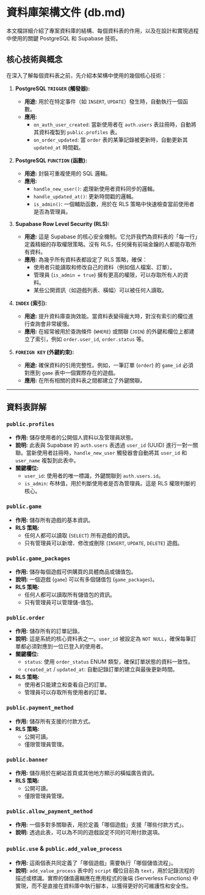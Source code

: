 # 資料庫架構文件 (db.md)

本文檔詳細介紹了專案資料庫的結構、每個資料表的作用，以及在設計和實現過程中使用的關鍵 PostgreSQL 和 Supabase 技術。

## 核心技術與概念

在深入了解每個資料表之前，先介紹本架構中使用的幾個核心技術：

1.  **PostgreSQL `TRIGGER` (觸發器):**
    *   **用途:** 用於在特定事件（如 `INSERT`, `UPDATE`）發生時，自動執行一個函數。
    *   **應用:**
        *   `on_auth_user_created`: 當新使用者在 `auth.users` 表註冊時，自動將其資料複製到 `public.profiles` 表。
        *   `on_order_updated`: 當 `order` 表的某筆記錄被更新時，自動更新其 `updated_at` 時間戳。

2.  **PostgreSQL `FUNCTION` (函數):**
    *   **用途:** 封裝可重複使用的 SQL 邏輯。
    *   **應用:**
        *   `handle_new_user()`: 處理新使用者資料同步的邏輯。
        *   `handle_updated_at()`: 更新時間戳的邏輯。
        *   `is_admin()`: 一個輔助函數，用於在 RLS 策略中快速檢查當前使用者是否為管理員。

3.  **Supabase Row Level Security (RLS):**
    *   **用途:** 這是 Supabase 的核心安全機制。它允許我們為資料表的「每一行」定義精細的存取權限策略。沒有 RLS，任何擁有前端金鑰的人都能存取所有資料。
    *   **應用:** 為幾乎所有資料表都設定了 RLS 策略，確保：
        *   使用者只能讀取和修改自己的資料（例如個人檔案、訂單）。
        *   管理員 (`is_admin = true`) 擁有更高的權限，可以存取所有人的資料。
        *   某些公開資訊（如遊戲列表、橫幅）可以被任何人讀取。

4.  **`INDEX` (索引):**
    *   **用途:** 提升資料庫查詢效能。當資料表變得龐大時，對沒有索引的欄位進行查詢會非常緩慢。
    *   **應用:** 在經常被用於查詢條件 (`WHERE`) 或關聯 (`JOIN`) 的外鍵和欄位上都建立了索引，例如 `order.user_id`, `order.status` 等。

5.  **`FOREIGN KEY` (外鍵約束):**
    *   **用途:** 確保資料的引用完整性。例如，一筆訂單 (`order`) 的 `game_id` 必須對應到 `game` 表中一個實際存在的遊戲。
    *   **應用:** 在所有相關的資料表之間都建立了外鍵關聯。

---

## 資料表詳解

### `public.profiles`

*   **作用:** 儲存使用者的公開個人資料以及管理員狀態。
*   **說明:** 此表與 Supabase 的 `auth.users` 表透過 `user_id` (UUID) 進行一對一關聯。當新使用者註冊時，`handle_new_user` 觸發器會自動將其 `user_id` 和 `user_name` 複製到此表中。
*   **關鍵欄位:**
    *   `user_id`: 使用者的唯一標識，外鍵關聯到 `auth.users.id`。
    *   `is_admin`: 布林值，用於判斷使用者是否為管理員。這是 RLS 權限判斷的核心。

### `public.game`

*   **作用:** 儲存所有遊戲的基本資訊。
*   **RLS 策略:**
    *   任何人都可以讀取 (`SELECT`) 所有遊戲的資訊。
    *   只有管理員可以新增、修改或刪除 (`INSERT`, `UPDATE`, `DELETE`) 遊戲。

### `public.game_packages`

*   **作用:** 儲存每個遊戲可供購買的具體商品或儲值包。
*   **說明:** 一個遊戲 (`game`) 可以有多個儲值包 (`game_packages`)。
*   **RLS 策略:**
    *   任何人都可以讀取所有儲值包的資訊。
    *   只有管理員可以管理儲-值包。

### `public.order`

*   **作用:** 儲存所有的訂單記錄。
*   **說明:** 這是系統的核心資料表之一。`user_id` 被設定為 `NOT NULL`，確保每筆訂單都必須對應到一位已登入的使用者。
*   **關鍵欄位:**
    *   `status`: 使用 `order_status` ENUM 類型，確保訂單狀態的資料一致性。
    *   `created_at` / `updated_at`: 自動記錄訂單的建立與最後更新時間。
*   **RLS 策略:**
    *   使用者只能建立和查看自己的訂單。
    *   管理員可以存取所有使用者的訂單。

### `public.payment_method`

*   **作用:** 儲存所有支援的付款方式。
*   **RLS 策略:**
    *   公開可讀。
    *   僅限管理員管理。

### `public.banner`

*   **作用:** 儲存用於在網站首頁或其他地方顯示的橫幅廣告資訊。
*   **RLS 策略:**
    *   公開可讀。
    *   僅限管理員管理。

### `public.allow_payment_method`

*   **作用:** 一個多對多關聯表，用於定義「哪個遊戲」支援「哪些付款方式」。
*   **說明:** 透過此表，可以為不同的遊戲設定不同的可用付款選項。

### `public.use` & `public.add_value_process`

*   **作用:** 這兩個表共同定義了「哪個遊戲」需要執行「哪個儲值流程」。
*   **說明:** `add_value_process` 表中的 `script` 欄位目前為 `text`，用於記錄流程的描述或標識。實際的儲值邏輯應在應用程式的後端 (Serverless Functions) 中實現，而不是直接在資料庫中執行腳本，以獲得更好的可維護性和安全性。
